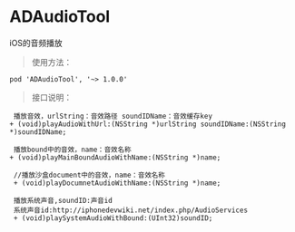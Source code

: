 # ADAudioTool
iOS的音频播放

> 使用方法：

    pod 'ADAudioTool', '~> 1.0.0'
    
> 接口说明：

     播放音效，urlString：音效路径 soundIDName：音效缓存key
    + (void)playAudioWithUrl:(NSString *)urlString soundIDName:(NSString *)soundIDName;

     播放bound中的音效，name：音效名称
    + (void)playMainBoundAudioWithName:(NSString *)name;

     //播放沙盒document中的音效，name：音效名称
     + (void)playDocumnetAudioWithName:(NSString *)name;

     播放系统声音,soundID:声音id
     系统声音id:http://iphonedevwiki.net/index.php/AudioServices
     + (void)playSystemAudioWithBound:(UInt32)soundID;
